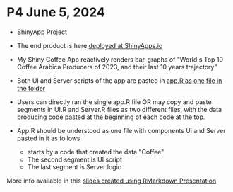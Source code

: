 # P4   June 5, 2024

* ShinyApp Project

* The end product is here [deployed at ShinyApps.io](https://aberra.shinyapps.io/MyCoffeeApp/)

* My Shiny Coffee App reactively renders bar-graphs of "World's Top 10 Coffee Arabica Producers of 2023, and their last 10 years trajectory"

* Both UI and Server scripts of the app are pasted in [app.R as one file in the folder](https://github.com/dawit3000/P4/blob/main/MyCoffeeApp/app.R) 

* Users can directly ran the single app.R file OR may copy and paste segments in UI.R and Server.R files as two different files, with the data producing code pasted at the beginning of each code at the top.

* App.R should be understood as one file with components Ui and Server pasted in it as follows
   - starts by a code that created the data "Coffee"
   - The second segment is UI script
   - The last segment is Server logic


More info available in this [slides created using RMarkdown Presentation](link)
